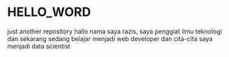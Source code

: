 # HELLO_WORD
just another repository
hallo nama saya razis, saya penggiat ilmu teknologi dan sekarang sedang belajar menjadi web developer dan cita-cita saya menjadi data scientist
